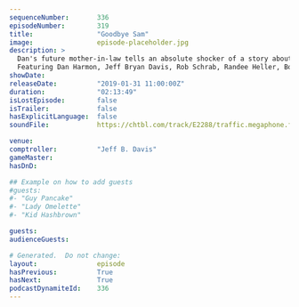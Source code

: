 ```yaml
---
sequenceNumber:       336
episodeNumber:        319
title:                "Goodbye Sam"
image:                episode-placeholder.jpg
description: >
  Dan's future mother-in-law tells an absolute shocker of a story about a scarf. Spencer is gone, Dan fails a polygraph regarding his potential role in the murder.
  Featuring Dan Harmon, Jeff Bryan Davis, Rob Schrab, Randee Heller, Bob Garrett and Cody Heller.
showDate:             
releaseDate:          "2019-01-31 11:00:00Z"
duration:             "02:13:49"
isLostEpisode:        false
isTrailer:            false
hasExplicitLanguage:  false
soundFile:            https://chtbl.com/track/E2288/traffic.megaphone.fm/STA4698842029.mp3?updated=1596510740

venue:                
comptroller:          "Jeff B. Davis"
gameMaster:           
hasDnD:               

## Example on how to add guests
#guests:
#- "Guy Pancake"
#- "Lady Omelette"
#- "Kid Hashbrown"

guests:
audienceGuests:

# Generated.  Do not change:
layout:               episode
hasPrevious:          True
hasNext:              True
podcastDynamiteId:    336
---
```

